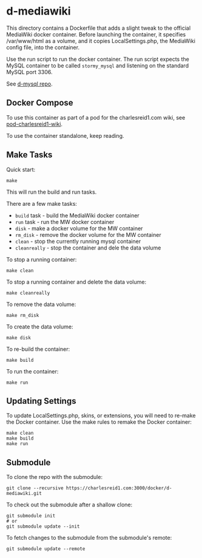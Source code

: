 # d-mediawiki

This directory contains a Dockerfile that adds a slight tweak 
to the official MediaWiki docker container. Before launching
the container, it specifies /var/www/html as a volume, and it 
copies LocalSettings.php, the MediaWiki config file, into the 
container.

Use the run script to run the docker container.
The run script expects the MySQL container to be
called `stormy_mysql` and listening on the standard
MySQL port 3306.

See [d-mysql repo](https://charlesreid1.com:3000/docker/d-mysql).

## Docker Compose

To use this container as part of a pod for the charlesreid1.com wiki, see [pod-charlesreid1-wiki](https://charlesreid1.com:3000/docker/pod-charlesreid1-wiki).

To use the container standalone, keep reading.

## Make Tasks

Quick start:

```
make
```

This will run the build and run tasks.

There are a few make tasks:
* `build` task - build the MediaWiki docker container
* `run` task - run the MW docker container
* `disk` - make a docker volume for the MW container
* `rm_disk` - remove the docker volume for the MW container
* `clean` - stop the currently running mysql container
* `cleanreally` - stop the container and dele the data volume

To stop a running container:

```
make clean
```

To stop a running container and delete the data volume:

```
make cleanreally
```

To remove the data volume:

```
make rm_disk
```

To create the data volume:

```
make disk
```

To re-build the container:

```
make build
```

To run the container:

```
make run
```

## Updating Settings

To update LocalSettings.php, skins, or extensions,
you will need to re-make the Docker container.
Use the make rules to remake the Docker container:

```
make clean
make build
make run
```

## Submodule

To clone the repo with the submodule:

```
git clone --recursive https://charlesreid1.com:3000/docker/d-mediawiki.git
```

To check out the submodule after a shallow clone:

```
git submodule init
# or 
git submodule update --init 
```

To fetch changes to the submodule from the submodule's remote:

```
git submodule update --remote
```


